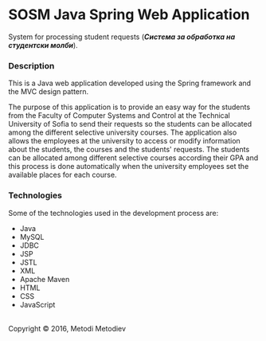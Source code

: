 # SOSM Java Spring Web Application

System for processing student requests (**_Система за обработка на студентски молби_**).

### Description

This is a Java web application developed using the Spring framework and the MVC design pattern.

The purpose of this application is to provide an easy way for the students from the Faculty of Computer Systems and Control at the Technical University of Sofia to send their requests so the students can be allocated among the different selective university courses. The application also allows the employees at the university to access or modify information about the students, the courses and the students' requests. The students can be allocated among different selective courses according their GPA and this process is done automatically when the university employees set the available places for each course.

### Technologies

Some of the technologies used in the development process are:
- Java
- MySQL
- JDBC
- JSP
- JSTL
- XML
- Apache Maven
- HTML
- CSS
- JavaScript

<br />
Copyright © 2016, Metodi Metodiev
